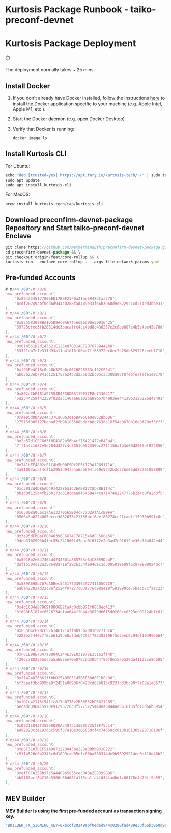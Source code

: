 # Kurtosis Package Runbook - taiko-preconf-devnet

# Kurtosis Package Deployment

<aside>
⏱️

The deployment normally takes ~ 25 mins.

</aside>

## Install Docker

1. If you don't already have Docker installed, follow the instructions [here](https://docs.docker.com/get-docker/) to install the Docker application specific to your machine (e.g. Apple Intel, Apple M1, etc.).
2. Start the Docker daemon (e.g. open Docker Desktop)
3. Verify that Docker is running:

    `docker image ls`


## Install Kurtosis CLI

For Ubuntu:

```jsx
echo "deb [trusted=yes] https://apt.fury.io/kurtosis-tech/ /" | sudo tee /etc/apt/sources.list.d/kurtosis.list
sudo apt update
sudo apt install kurtosis-cli
```

For MacOS:

```jsx
brew install kurtosis-tech/tap/kurtosis-cli
```

## Download preconfirm-devnet-package Repository and Start taiko-preconf-devnet Enclave

```jsx
git clone https://github.com/NethermindEth/preconfirm-devnet-package.git && \
cd preconfirm-devnet-package && \
git checkout origin/feat/core-rollup && \
kurtosis run --enclave core-rollup . --args-file network_params.yaml
```

## Pre-funded Accounts

```jsx
# m/44'/60'/0'/0/0
new_prefunded_account(
    "0x8943545177806ED17B9F23F0a21ee5948eCaa776",
    "bcdf20249abf0ed6d944c0288fad489e33f66b3960d9e6229c1cd214ed3bbe31",
),
# m/44'/60'/0'/0/1
new_prefunded_account(
    "0xE25583099BA105D9ec0A67f5Ae86D90e50036425",
    "39725efee3fb28614de3bacaffe4cc4bd8c436257e2c8bb887c4b5c4be45e76d",
),
# m/44'/60'/0'/0/2
new_prefunded_account(
    "0x614561D2d143621E126e87831AEF287678B442b8",
    "53321db7c1e331d93a11a41d16f004d7ff63972ec8ec7c25db329728ceeb1710",
),
# m/44'/60'/0'/0/3
new_prefunded_account(
    "0xf93Ee4Cf8c6c40b329b0c0626F28333c132CF241",
    "ab63b23eb7941c1251757e24b3d2350d2bc05c3c388d06f8fe6feafefb1e8c70",
),
# m/44'/60'/0'/0/4
new_prefunded_account(
    "0x802dCbE1B1A97554B4F50DB5119E37E8e7336417",
    "5d2344259f42259f82d2c140aa66102ba89b57b4883ee441a8b312622bd42491",
),
# m/44'/60'/0'/0/5
new_prefunded_account(
    "0xAe95d8DA9244C37CaC0a3e16BA966a8e852Bb6D6",
    "27515f805127bebad2fb9b183508bdacb8c763da16f54e0678b16e8f28ef3fff",
),
# m/44'/60'/0'/0/6
new_prefunded_account(
    "0x2c57d1CFC6d5f8E4182a56b4cf75421472eBAEa4",
    "7ff1a4c1d57e5e784d327c4c7651e952350bc271f156afb3d00d20f5ef924856",
),
# m/44'/60'/0'/0/7
new_prefunded_account(
    "0x741bFE4802cE1C4b5b00F9Df2F5f179A1C89171A",
    "3a91003acaf4c21b3953d94fa4a6db694fa69e5242b2e37be05dd82761058899",
),
# m/44'/60'/0'/0/8
new_prefunded_account(
    "0xc3913d4D8bAb4914328651C2EAE817C8b78E1f4c",
    "bb1d0f125b4fb2bb173c318cdead45468474ca71474e2247776b2b4c0fa2d3f5",
),
# m/44'/60'/0'/0/9
new_prefunded_account(
    "0x65D08a056c17Ae13370565B04cF77D2AfA1cB9FA",
    "850643a0224065ecce3882673c21f56bcf6eef86274cc21cadff15930b59fc8c",
),
# m/44'/60'/0'/0/10
new_prefunded_account(
    "0x3e95dFbBaF6B348396E6674C7871546dCC568e56",
    "94eb3102993b41ec55c241060f47daa0f6372e2e3ad7e91612ae36c364042e44",
),
# m/44'/60'/0'/0/11
new_prefunded_account(
    "0x5918b2e647464d4743601a865753e64C8059Dc4F",
    "daf15504c22a352648a71ef2926334fe040ac1d5005019e09f6c979808024dc7",
),
# m/44'/60'/0'/0/12
new_prefunded_account(
    "0x589A698b7b7dA0Bec545177D3963A2741105C7C9",
    "eaba42282ad33c8ef2524f07277c03a776d98ae19f581990ce75becb7cfa1c23",
),
# m/44'/60'/0'/0/13
new_prefunded_account(
    "0x4d1CB4eB7969f8806E2CaAc0cbbB71f88C8ec413",
    "3fd98b5187bf6526734efaa644ffbb4e3670d66f5d0268ce0323ec09124bff61",
),
# m/44'/60'/0'/0/14
new_prefunded_account(
    "0xF5504cE2BcC52614F121aff9b93b2001d92715CA",
    "5288e2f440c7f0cb61a9be8afdeb4295f786383f96f5e35eb0c94ef103996b64",
),
# m/44'/60'/0'/0/15
new_prefunded_account(
    "0xF61E98E7D47aB884C244E39E031978E33162ff4b",
    "f296c7802555da2a5a662be70e078cbd38b44f96f8615ae529da41122ce8db05",
),
# m/44'/60'/0'/0/16
new_prefunded_account(
    "0xf1424826861ffbbD25405F5145B5E50d0F1bFc90",
    "bf3beef3bd999ba9f2451e06936f0423cd62b815c9233dd3bc90f7e02a1e8673",
),
# m/44'/60'/0'/0/17
new_prefunded_account(
    "0xfDCe42116f541fc8f7b0776e2B30832bD5621C85",
    "6ecadc396415970e91293726c3f5775225440ea0844ae5616135fd10d66b5954",
),
# m/44'/60'/0'/0/18
new_prefunded_account(
    "0xD9211042f35968820A3407ac3d80C725f8F75c14",
    "a492823c3e193d6c595f37a18e3c06650cf4c74558cc818b16130b293716106f",
),
# m/44'/60'/0'/0/19
new_prefunded_account(
    "0xD8F3183DEF51A987222D845be228e0Bbb932C222",
    "c5114526e042343c6d1899cad05e1c00ba588314de9b96929914ee0df18d46b2",
),
# m/44'/60'/0'/0/20
new_prefunded_account(
    "0xafF0CA253b97e54440965855cec0A8a2E2399896",
    "4b9f63ecf84210c5366c66d68fa1f5da1fa4f634fad6dfc86178e4d79ff9e59",
),
```

## MEV Builder

**MEV Builder is using the first pre-funded account as transaction signing key.**

```jsx
"BUILDER_TX_SIGNING_KEY=0xbcdf20249abf0ed6d944c0288fad489e33f66b3960d9e6229c1cd214ed3bbe31"
```

